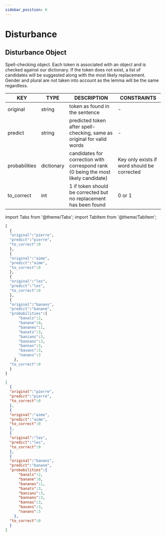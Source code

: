 ```yaml
---
sidebar_position: 6
---
```


# Disturbance

## Disturbance Object

Spell-checking object. Each token is associated with an object and is checked against our dictionary. If the token does not exist, a list of candidates will be suggested along with the most likely replacement. Gender and plural are not taken into account as the lemma will be the same regardless.

| KEY           	| TYPE       	| DESCRIPTION                                                                        	| CONSTRAINTS                                 	|
|---------------	|------------	|------------------------------------------------------------------------------------	|---------------------------------------------	|
| original      	| string     	| token as found in the sentence                                                     	| -                                           	|
| predict       	| string     	| predicted token after spell-checking, same as original for valid words             	| -                                           	|
| probabilities 	| dictionary 	| candidates for correction with correspond rank (0 being the most likely candidate) 	| Key only exists if word should be corrected 	|
| to_correct    	| int        	| 1 if token should be corrected but no replacement has been found                   	| 0 or 1                                      	|

import Tabs from '@theme/Tabs';
import TabItem from '@theme/TabItem';

<Tabs>
<TabItem value="py" label="Python">

```py
[
  {
  "original":"pierre",
  "predict":"pierre",
  "to_correct":0
  },
  {
  "original":"aime",
  "predict":"aime",
  "to_correct":0
  },
  {
  "original":"les",
  "predict":"les",
  "to_correct":0
  },
  {
  "original":"banans",
  "predict":"banane",
  "probabilities":{
      "banals":2,
      "banane":0,
      "bananes":1,
      "banats":3,
      "banians":3,
      "bannans":3,
      "bannas":3,
      "bavans":3,
      "nanans":3
    },
  "to_correct":0
  }
]
```

</TabItem>
<TabItem value="json" label="JSON">

```json
[
  {
  "original":"pierre",
  "predict":"pierre",
  "to_correct":0
  },
  {
  "original":"aime",
  "predict":"aime",
  "to_correct":0
  },
  {
  "original":"les",
  "predict":"les",
  "to_correct":0
  },
  {
  "original":"banans",
  "predict":"banane",
  "probabilities":{
      "banals":2,
      "banane":0,
      "bananes":1,
      "banats":3,
      "banians":3,
      "bannans":3,
      "bannas":3,
      "bavans":3,
      "nanans":3
    },
  "to_correct":0
  }
]
```

</TabItem>
</Tabs>